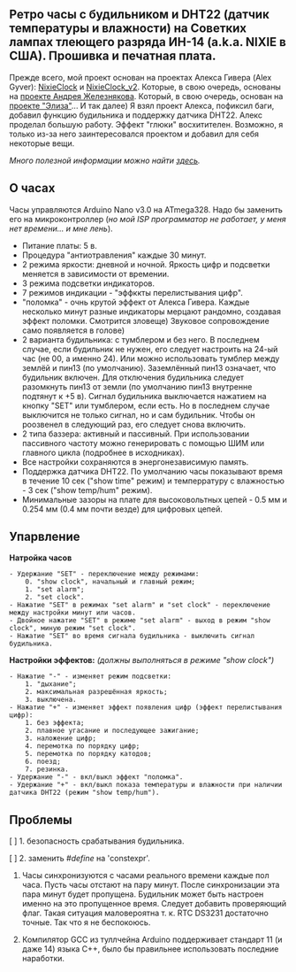 ## Ретро часы с будильником и DHT22 (датчик температуры и влажности) на Советких лампах тлеющего разряда ИН-14 (a.k.a. NIXIE в США). Прошивка и печатная плата.

Прежде всего, мой проект основан на проектах Алекса Гивера (Alex Gyver): [NixieClock](https://github.com/AlexGyver/NixieClock) и [NixieClock_v2](https://github.com/AlexGyver/NixieClock_v2). Которые, в свою очередь, основаны на [проекте Андрея Железнякова](https://itworkclub.ru/arduino-%D1%87%D0%B0%D1%81%D1%8B-%D0%BD%D0%B0-%D0%B3%D0%B0%D0%B7%D0%BE%D1%80%D0%B0%D0%B7%D1%80%D1%8F%D0%B4%D0%BD%D1%8B%D1%85-%D0%B8%D0%BD%D0%B4%D0%B8%D0%BA%D0%B0%D1%82%D0%BE%D1%80%D0%B0%D1%85/). Который, в свою очередь, основан на [проекте "Элиза"](http://www.labkit.ru/html/clock?id=470)... И так далее)
Я взял проект Алекса, пофиксил баги, добавил функцию будильника и поддержку датчика DHT22. Алекс проделал большую работу. Эффект "глюки" восхитителен. Возможно, я только из-за него заинтересовался проектом и добавил для себя некоторые вещи.

*Много полезной информации можно найти [здесь](https://alexgyver.ru/nixieclock_v2/).*


## О часах

Часы управляются Arduino Nano v3.0 на ATmega328. Надо бы заменить его на микроконтроллер (*но мой ISP программатор не работает, у меня нет времени... и мне лень*).

- Питание платы: 5 в.
- Процедура "антиотравления" каждые 30 минут.
- 2 режима яркости: дневной и ночной. Яркость цифр и подсветки меняется в зависимости от времении.
- 3 режима подсветки индикаторов.
- 7 режимов индикации - "эффккты перелистывания цифр".
- "поломка" - очнь крутой эффект от Алекса Гивера. Каждые несколько минут разные индикаторы мерцают рандомно, создавая эффект поломки. Смотрится зловеще) Звуковое сопровождение само появляется в голове)
- 2 варианта будильника: с тумблером и без него. В последнем случае, если будильник не нужен, его следует настроить на 24-ый час (не 00, а именно 24). Или можно использовать тумблер между землёй и пин13 (по умолчанию). Заземлённый пин13 означает, что будильник включен. Для отключения будильника следует разомкнуть пин13 от земли (по умолчанию пин13 внутренне подтянут к +5 в).
Сигнал будильника выключается нажатием на кнопку "SET" или тумблером, если есть. Но в последнем случае выключится не только сигнал, но и сам будильник. Чтобы он роозвенел в следующий раз, его следует снова включить.
- 2 типа баззера: активный и пассивный. При использовании пассивного частоту можно генерировать с помощью ШИМ или главного цикла (подробнее в исходниках).
- Все настройки сохраняются в энергонезависимую память.
- Поддержка датчика DHT22. По умолчанию часы показывают время в течение 10 сек ("show time" режим) и темперратуру с влажностью - 3 сек ("show temp/hum" режим).
- Минимальные зазоры на плате для высоковольтных цепей - 0.5 мм и 0.254 мм (0.4 мм почти везде) для цифровых цепей.


## Упарвление

**Натройка часов**

	- Удержание "SET" - переключение между режимами:
		0. "show clock", начальный и главный режим;
		1. "set alarm";
		2. "set clock".
	- Нажатие "SET" в режимах "set alarm" и "set clock" - переключение между настройки минут или часов.
	- Двойное нажатие "SET" в режиме "set alarm" - выход в режим "show clock", миную режим "set clock".
	- Нажатие "SET" во время сигнала будильника - выключить сигнал будильника.

**Настройки эффектов:**
*(должны выполняться в режиме "show clock")*

	- Нажатие "-" - изменяет режим подсветки:
		1. "дыхание";
		2. максимальная разрешённая яркость;
		3. выключена.
	- Нажатие "+" - изменяет эффект появления цифр (эффект перелистывания цифр):
		1. без эффекта;
		2. плавное угасание и последующее зажигание;
		3. наложение цифр;
		4. перемотка по порядку цифр;
		5. перемотка по порядку катодов;
		6. поезд;
		7. резинка.
	- Удержание "-" - вкл/выкл эффект "поломка".
	- Удержание "+" - вкл/выкл показа температуры и влажности при наличии датчика DHT22 (режим "show temp/hum").

## Проблемы

[  ] 1. безопасность срабатывания будильника.

[  ] 2. заменить *#define* на 'constexpr'.

1. Часы синхронизуются с часами реального времени каждые пол часа. Пусть часы отстают на пару минут. После синхронизации эта пара минут будет пропущена. Будильник может быть настроен именно на это пропущенное время. Следует добавить проверяющий флаг. Такая ситуация маловероятна т. к. RTC DS3231 достаточно точные. Так что я не беспокоюсь.

2. Компилятор GCC из туллчейна Arduino поддерживает стандарт 11 (и даже 14) языка C++, было бы правильнее использовать последние наработки.
